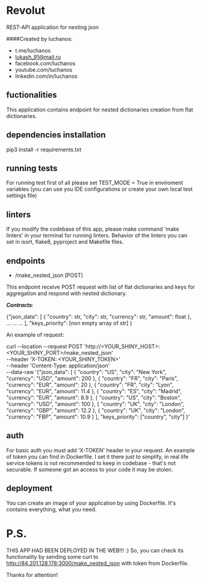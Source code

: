 # Revolut
REST-API application for nesting json

####Created by luchanos:

- t.me/luchanos
- lukash_91@mail.ru
- facebook.com/luchanos
- youtube.com/luchanos
- linkedin.com/in/luchanos

## fuctionalities
This application contains endpoint for nested dictionaries
creation from flat dictionaries.

## dependencies installation
pip3 install -r requirements.txt

## running tests

For running test first of all please set TEST_MODE = True in enviroment
variables (you can use you IDE configurations or create your own local test settings file)

## linters

If you modify the codebase of this app, please make command 'make linters' in your terminal for running linters.
Behavior of the linters you can set in isort, flake8, pyproject and Makefile files.

## endpoints

- /make_nested_json [POST]

This endpoint receive POST request with list of flat dictionaries and keys for aggregation and respond with 
nested dictionary.

<i><b>Contracts</i></b>:

{"json_data": [
  {
    "country": str,
    "city": str,
    "currency": str,
    "amount": float
  },
  ...
  ...
  ...
],
"keys_priority": [non empty array of str]
}

An example of request:

curl --location --request POST 'http://<YOUR_SHINY_HOST>:<YOUR_SHINY_PORT>/make_nested_json' \
--header 'X-TOKEN: <YOUR_SHINY_TOKEN>' \
--header 'Content-Type: application/json' \
--data-raw '{"json_data": [
  {
    "country": "US",
    "city": "New York",
    "currency": "USD",
    "amount": 200
  },
  {
    "country": "FR",
    "city": "Paris",
    "currency": "EUR",
    "amount": 20
  },
  {
    "country": "FR",
    "city": "Lyon",
    "currency": "EUR",
    "amount": 11.4
  },
  {
    "country": "ES",
    "city": "Madrid",
    "currency": "EUR",
    "amount": 8.9
  },
  {
    "country": "US",
    "city": "Boston",
    "currency": "USD",
    "amount": 100
  },
  {
    "country": "UK",
    "city": "London",
    "currency": "GBP",
    "amount": 12.2
  },
  {
    "country": "UK",
    "city": "London",
    "currency": "FBP",
    "amount": 10.9
  }
],
"keys_priority": ["country", "city"]
}'

## auth

For basic auth you must add 'X-TOKEN' header in your request. An example of token you can find in Dockerfile.
I set it there just to simplify, in real life service tokens is not recommended to keep in codebase - that's
not securable. If someone got an access to your code it may be stolen.

## deployment

You can create an image of your application by using Dockerfile. It's contains everything, what you need.


# P.S. 
THIS APP HAD BEEN DEPLOYED IN THE WEB!!! :)
So, you can check its functionality by sending some curl to http://84.201.128.178:3000/make_nested_json with 
token from Dockerfile.

Thanks for attention!